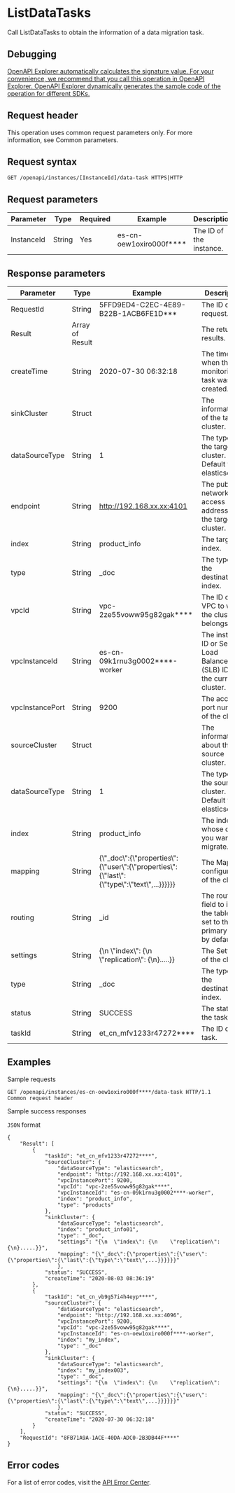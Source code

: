 # ListDataTasks

Call ListDataTasks to obtain the information of a data migration task.

## Debugging

[OpenAPI Explorer automatically calculates the signature value. For your convenience, we recommend that you call this operation in OpenAPI Explorer. OpenAPI Explorer dynamically generates the sample code of the operation for different SDKs.](https://api.aliyun.com/#product=elasticsearch&api=ListDataTasks&type=ROA&version=2017-06-13)

## Request header

This operation uses common request parameters only. For more information, see Common parameters.

## Request syntax

```
GET /openapi/instances/[InstanceId]/data-task HTTPS|HTTP
```

## Request parameters

|Parameter|Type|Required|Example|Description|
|---------|----|--------|-------|-----------|
|InstanceId|String|Yes|es-cn-oew1oxiro000f\*\*\*\*|The ID of the instance. |

## Response parameters

|Parameter|Type|Example|Description|
|---------|----|-------|-----------|
|RequestId|String|5FFD9ED4-C2EC-4E89-B22B-1ACB6FE1D\*\*\*|The ID of the request. |
|Result|Array of Result| |The return results. |
|createTime|String|2020-07-30 06:32:18|The time when the site monitoring task was created. |
|sinkCluster|Struct| |The information of the target cluster. |
|dataSourceType|String|1|The type of the target cluster. Default value: elasticsearch. |
|endpoint|String|http://192.168.xx.xx:4101|The public network access address of the target cluster. |
|index|String|product\_info|The target index. |
|type|String|\_doc|The type of the destination index. |
|vpcId|String|vpc-2ze55voww95g82gak\*\*\*\*|The ID of the VPC to which the cluster belongs. |
|vpcInstanceId|String|es-cn-09k1rnu3g0002\*\*\*\*-worker|The instance ID or Server Load Balancer \(SLB\) ID of the current cluster. |
|vpcInstancePort|String|9200|The access port number of the cluster. |
|sourceCluster|Struct| |The information about the source cluster. |
|dataSourceType|String|1|The type of the source cluster. Default value: elasticsearch. |
|index|String|product\_info|The index whose data you want to migrate. |
|mapping|String|\{\\"\_doc\\":\{\\"properties\\":\{\\"user\\":\{\\"properties\\":\{\\"last\\":\{\\"type\\":\\"text\\",...\}\}\}\}\}\}|The Mapping configuration of the cluster. |
|routing|String|\_id|The routing field to index the table. It is set to the primary key by default. |
|settings|String|\{\\n \\"index\\": \{\\n \\"replication\\": \{\\n\}.....\}\}|The Settings of the cluster. |
|type|String|\_doc|The type of the destination index. |
|status|String|SUCCESS|The status of the task. |
|taskId|String|et\_cn\_mfv1233r47272\*\*\*\*|The ID of the task. |

## Examples

Sample requests

```
GET /openapi/instances/es-cn-oew1oxiro000f****/data-task HTTP/1.1
Common request header
```

Sample success responses

`JSON` format

```
{
    "Result": [
        {
            "taskId": "et_cn_mfv1233r47272****",
            "sourceCluster": {
                "dataSourceType": "elasticsearch",
                "endpoint": "http://192.168.xx.xx:4101",
                "vpcInstancePort": 9200,
                "vpcId": "vpc-2ze55voww95g82gak****",
                "vpcInstanceId": "es-cn-09k1rnu3g0002****-worker",
                "index": "product_info",
                "type": "products"
            },
            "sinkCluster": {
                "dataSourceType": "elasticsearch",
                "index": "product_info01",
                "type": "_doc",
                "settings": "{\n  \"index\": {\n    \"replication\": {\n}.....}}",
                "mapping": "{\"_doc\":{\"properties\":{\"user\":{\"properties\":{\"last\":{\"type\":\"text\",...}}}}}}"
                },
            "status": "SUCCESS",
            "createTime": "2020-08-03 08:36:19"
        },
        {
            "taskId": "et_cn_vb9g57i4h4eyp****",
            "sourceCluster": {
                "dataSourceType": "elasticsearch",
                "endpoint": "http://192.168.xx.xx:4096",
                "vpcInstancePort": 9200,
                "vpcId": "vpc-2ze55voww95g82gak****",
                "vpcInstanceId": "es-cn-oew1oxiro000f****-worker",
                "index": "my_index",
                "type": "_doc"
            },
            "sinkCluster": {
                "dataSourceType": "elasticsearch",
                "index": "my_index003",
                "type": "_doc",
                "settings": "{\n  \"index\": {\n    \"replication\": {\n}.....}}",
                "mapping": "{\"_doc\":{\"properties\":{\"user\":{\"properties\":{\"last\":{\"type\":\"text\",...}}}}}}"
                },
            "status": "SUCCESS",    
            "createTime": "2020-07-30 06:32:18"
        }
    ],
    "RequestId": "8FB71A9A-1ACE-40DA-ADC0-2B3DB44F****"
}
```

## Error codes

For a list of error codes, visit the [API Error Center](https://error-center.alibabacloud.com/status/product/elasticsearch).

